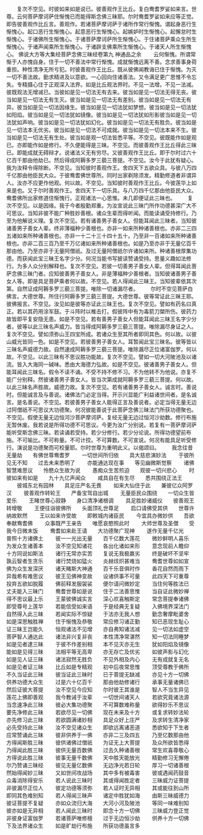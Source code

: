 <!-- { "loadSidebar": true } -->
　　复次不空见。时彼如来如是说已。彼善观作王比丘。复白鸯耆罗娑如来言。世尊。云何菩萨摩诃萨住惭愧已而能得斯念佛三昧耶。尔时鸯耆罗娑如来应等正觉。即告彼善观作比丘言。善观作。若诸菩萨摩诃萨于诸所作常行惭愧。谓起身恶行生惭愧心。起口恶行生惭愧心。起意恶行生惭愧心。起嫉妒时生惭愧心。起懈怠时生惭愧心。于诸佛所生惭愧心。于诸菩萨摩诃萨所生惭愧心。于住诸菩萨乘众生所生惭愧心。于诸声闻乘所生惭愧心。于诸辟支佛乘所生惭愧心。于诸天人所生惭愧心。
佛说大方等大集经菩萨念佛三昧经卷第九
神通品之余
　　云何惭愧。所谓常惭于人亦愧自身。住于一切不善法中常行惭愧。成就惭愧远离不善。念求善事身荷重担。种性清净无所亏犯。时彼善观作王比丘。既从彼佛闻教诲已住于惭愧。为灭一切不善法故。勤求精进及以意欲。一心回向住诸善法。又令满足更广思惟不令忘失。专精摄心住于正观深入法界。如是比丘观法界时。不见一法增。不见一法减。彼既观法无增减已。当彼如是见一切法无有去来。彼当如是见一切法无得无丧。彼当如是见一切法无有生灭。彼当如是见一切法无有差别。彼当如是见一切法无有异。彼当如是见一切法因缘生。彼当如是见一切法犹如梦想。彼当如是见一切法犹如阳焰。彼当如是见一切法犹如镜像。彼当如是见一切法犹如形影彼当如是见一切法犹如声响。彼当如是见一切法犹如幻化。彼当如是见一切法无有胜负。彼当如是见一切法本无优劣。彼当如是见一切法不可成就。彼当如是见一切法本来不生。彼当如是见一切法无有生处。彼当如是观一切法皆悉平等。不空见。彼既能作如是观已。亦即能作如是修行。不久便能得是三昧。不空见。而彼善观作王比丘得此三昧已。即能成就无碍辩才。说诸法义无有穷尽。又彼善观作王比丘。即于尔时过六十亿百千那由他劫已。然后得成阿耨多罗三藐三菩提。不空见。汝今于此犹有疑心。我为汝释令得除断。不空见。当知彼时善观作王。舍四天下五欲众具。与彼八万四千亿那由他臣民大众。于彼鸯耆佛世尊所。同时出家剃除须发。精勤修道者非谓异人。汝亦不应更作他观。何以故。不空见。当知彼时善观作王比丘。今彼莲华上如来是也。又于尔时善观作王。舍四天下一切乐具。与八万四千亿那由他臣民大众。鸯耆佛所出家修道住惭愧行。正观诸法一心思惟。未几即便证此三昧也。
　　复次不空见。以是因缘。我于今者殷勤郑重。为汝宣说此三昧门所作功德甚深广大不可思议。当知非彼不能广种胜妙善根。诸众生辈而得听闻。而能读诵受持修行。乃至为他解说义理。复次不空见。若有诸善男子善女人。但能耳闻此三昧者。当知彼诸善男子善女人辈。终非薄福种少善根也。亦非一如来所种诸善根也。亦非二三四五诸如来所种诸善根也。亦非一十二十三十四十五十。乃至非一百诸如来所种诸善根也。亦非二百三百乃至千万亿诸如来所种诸善根也。如是乃至亦非于无量亿百千那由他。乃至亦非于无量阿僧祇。及过无量阿僧祇尔许诸如来所。种诸善根厚集功德。而获闻此宝三昧王名字少分。何况当能书写披读赞诵受持。思量义趣如法修行。为多人众分别解释也。复次不空见。若彼一切善男子善女人辈。但得耳闻此菩萨念佛三昧门者。应知彼善男子善女人。非是薄福种少善根者。当知彼诸善男子善女人等。即是具足菩萨乘者何以故。不空见。若人得闻此三昧王。当知彼辈依其次第。自然证成阿耨多罗三藐三菩提。唯除一切诸漏尽者。
　　尔时不空见菩萨白佛言。大德世尊。所住行阿耨多罗三藐三菩提。大德世尊。彼等常证此三昧王耶。彼佛报言。不空见。汝见如是彼等亦证此三昧王也。复次不空见。譬如有药名曰真正。若以其药用涂军鼓。于斗阵时以椎击打。假彼阵中有为毒箭刀槊所伤。彼药力故皆即平复安隐无患。如是不空见。若有善男子善女人但能耳闻此三昧王名字少分者。彼等以此三昧名声威力。皆当得成阿耨多罗三藐三菩提。唯除漏尽身证之人。复次不空见。譬如须弥山王四宝所成。若诸众生至其所者即同其色。何以故。以彼山威光皆同一色。如是不空见。若彼善男子善女人。耳暂闻此宝三昧名。彼等皆以三昧名声威德力故。自然速成阿耨多罗三藐三菩提。唯除漏尽正位诸富伽罗。何以故。不空见。以此三昧有不思议胜功能故。复次不空见。譬如一切大河陂池及以诸流。皆入大海同一碱味。悉由大海德力弘故。如是不空见。彼诸善男子善女人。但能耳闻此三昧名。假令不读不诵。不受不持不修不习。不为他转不为他说。亦复不能广分别释。然彼诸善男子善女人。皆当次第成就阿耨多罗三藐三菩提。何以故。以此三昧名声胜故。威德力故。复次不空见。若有诸善男子善女人。诚言时。善说时。但能诚言及与善说。诸佛法门必定当得。开示兴显能广利益诸世间者。是名诚言。是名善说。不空见。若彼善男子善女人能得正言及善说者。必定当得无量无边过阿僧祇不可思议大功德聚。何况彼能善说于此菩萨念佛三昧法门所获功德聚也。不空见。假使无量无边恒河沙菩萨摩诃萨。复经无量无边过恒河沙劫数。修行布施无暂休废。我若说是所得功德不可思议。今更为汝广分别说。若复有一菩萨摩诃萨能听受斯念佛三昧。若读诵若受持。若少分修行。若少分论说。所得功德望前布施。不可喻比。不可称量。不可计挍。不可算数。不可宣说。何况有能具足听受修行。演说是功德聚而可校量耶。尔时世尊为重明此义。以偈颂曰。
　　我念往昔无量劫　　有佛世尊鸯耆罗
　　一切世间所归依　　具大慈悲演妙法
　　于彼所见无不知　　过去未来悉明了
　　亦能通达现在事　　等见幽微斯觉察
　　诸佛智慧难思议　　怜愍众生故为说
　　愚痴众生苦煎迫　　观彼一切兴悲心
　　时彼如来有如是　　九十九亿声闻众
　　咸具自在有生尽　　悉共围绕正法王
　　彼城东北有园林　　具足庄严名无畏
　　如来大仙住于此　　兼彼亿众阿罗汉
　　彼善观作转轮王　　严备宝驾自出城
　　无量臣民众围绕　　一切众生皆爱乐
　　王睹世尊心寂静　　身口清净诸根调
　　具足胜妙诸威仪　　彼善观王转增敬
　　王便往诣彼佛所　　头面顶礼世尊足
　　启口请佛受其供　　世尊许纳故默然
　　王以如来许受故　　即敕城内诸臣民
　　今宜具办微妙供　　吾欲奉献鸯耆佛
　　众事既严王亲告　　唯愿哀愍照此时
　　大师世尊及圣僧　　受我今日微末饭
　　鸯耆如来赴王请　　大功德聚广现神
　　遂作无量千亿光　　普照十方诸佛土
　　彼一一光出无量　　百千亿数大莲花
　　微妙鲜明人喜乐　　为发众生诸善本
　　汝不空见知诸花　　各出化诸如来形
　　意念现前人瞻仰　　十方同说如斯法
　　诸行无常亦实苦　　复说无我极羸劣
　　终是破坏不坚牢　　孰云智者生贪乐
　　诸行焚烧如猛火　　炎赫烗炽甚难当
　　鸯耆世尊如如宣　　佛为众生发深厌
　　诸天睹斯大神通　　百千乐音俱时作
　　香花自然而雨下　　异哉希有难思议
　　彼王见佛神变故　　设诸供事不可量
　　此四天下可重尊　　投弃五欲如脱履
　　佛前释发服袈裟　　便尔请问微妙定
　　当住何等胜法已　　丈夫能入三昧门
　　鸯耆世尊如是说　　住于二法善思惟
　　当自证此微妙禅　　得不思议最上乐
　　王蒙彼佛诚实言　　深心欢喜触斯定
　　常念菩提奉诸佛　　即受尊号上莲华
　　若能信受如来语　　于是经典无复疑
　　入佛境界深法门　　自然得入此三昧
　　若闻实际不惊疑　　于法亦无我人想
　　勤念奢摩毗婆舍　　如是深思触胜禅
　　住于惭愧及恭敬　　常应修习诸正勤
　　知已恶现生耻心　　证三昧王岂能久
　　恒观诸法不见增　　亦自弗知诸法减
　　见一切法如虚空　　菩萨智人通达此
　　诸法非兴复非丧　　本性清净常湛然
　　知一切法同睡梦　　如是见者逮三昧
　　于彼不作差别相　　本不见灭亦无生
　　犹如阳焰及镜像　　能如是见得三昧
　　法相平等无高卑　　亦无存亡及优劣
　　如彼声影与幻化　　如是见人证三昧
　　诸法寂然无胜负　　不见外相及内心
　　无有成就复无名　　如是见者证三昧
　　比丘如是专精观　　初中后夜常思惟
　　顶受尊教于佛所　　不久当证此三昧
　　彼当证此三昧时　　已于菩提无缺减
　　亦见十方一切佛　　供养功德大众生
　　过是六十亿百千　　那由他劫修诸行
　　承事无量诸佛已　　然后证彼大菩提
　　汝不空见今应知　　尔时彼王其谁是
　　智人不当生异见　　莲花上佛即善观
　　我今教诫于汝辈　　一切世间诸天人
　　若欲究竟诸法源　　当念速净此三昧
　　彼必大集功德聚　　不可算数难称量
　　欲得妙乐不思议　　要先净修此三昧
　　若欲尽见一切佛　　现在未来及十方
　　或复求转妙法轮　　亦先修习此三昧
　　若欲圆满诸妙相　　具足众好上庄严
　　及求转生清净家　　必先受持此三昧
　　汝不空见诸众生　　即欲远离诸恶道
　　悉欲知于下生者　　应常赞诵此三昧
　　彼非供养于一佛　　亦非二三及四五
　　乃至亿数那由他　　方得闻斯胜三昧
　　彼供诸佛过僧祇　　为证无上大菩提
　　及众所欲皆悉得　　乃得闻此胜三昧
　　彼供无量百数佛　　过去久种诸善根
　　常生欢喜尊敬心　　方得说此胜三昧
　　彼事无量千数佛　　天中胜天能放光
　　精勤修习无懈倦　　尔乃赞诵三昧经
　　彼见无量亿数佛　　无边净光若日轮
　　厚习一切诸善根　　然始得闻妙三昧
　　又如世间攻战场　　其中多有被毒害
　　彼或遇闻药鼓音　　众毒消除得安乐
　　若人说此三昧时　　其或得闻胜定者
　　三昧威力证菩提　　非彼漏尽正位人
　　彼定功德等须弥　　若人证时无异相
　　其或能往到山所　　即同其色难别知
　　若人得闻三昧声　　诸定中胜犹如海
　　由斯三昧威德力　　彼证菩提不复疑
　　亦如众流归大海　　大河小河及陂池
　　等同一味难别知　　彼亦如是无异相
　　若人闻此三昧时　　即念十方一切佛
　　三昧威力登正觉　　非彼身证富伽罗
　　若诸菩萨唯修檀　　过于无边恒沙劫
　　供养十方一切佛　　下及法界诸众生
　　如是旷劫行布施　　所获功德虽言多
